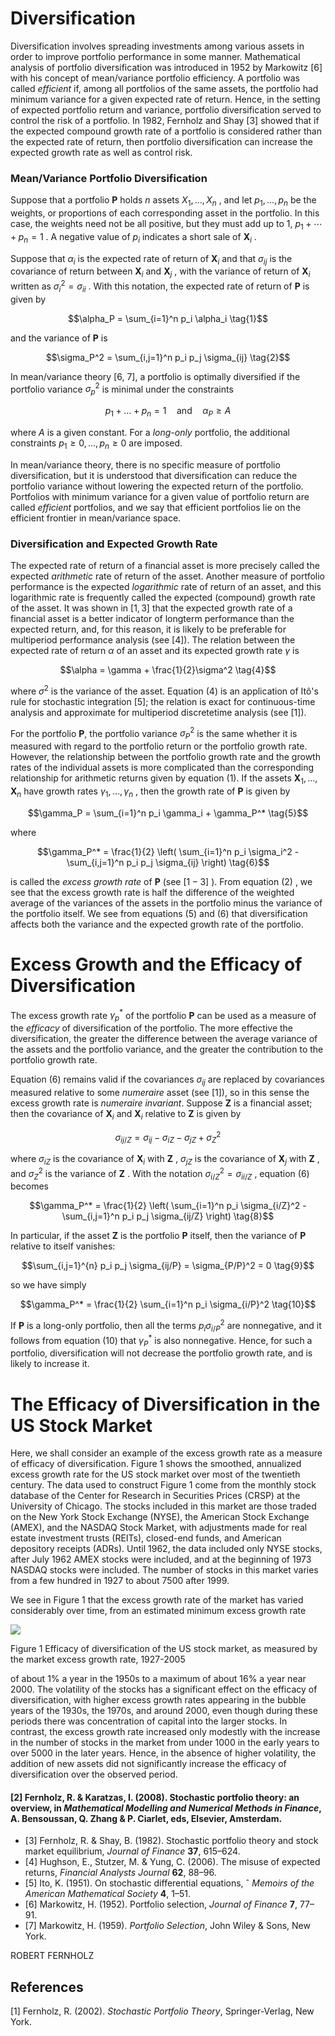 # Diversification

Diversification involves spreading investments among various assets in order to improve portfolio performance in some manner. Mathematical analysis of portfolio diversification was introduced in 1952 by Markowitz [6] with his concept of mean/variance portfolio efficiency. A portfolio was called *efficient* if, among all portfolios of the same assets, the portfolio had minimum variance for a given expected rate of return. Hence, in the setting of expected portfolio return and variance, portfolio diversification served to control the risk of a portfolio. In 1982, Fernholz and Shay [3] showed that if the expected compound growth rate of a portfolio is considered rather than the expected rate of return, then portfolio diversification can increase the expected growth rate as well as control risk.

### **Mean/Variance Portfolio Diversification**

Suppose that a portfolio **P** holds *n* assets  $X_1, \ldots, X_n$ , and let  $p_1, \ldots, p_n$  be the weights, or proportions of each corresponding asset in the portfolio. In this case, the weights need not be all positive, but they must add up to 1,  $p_1 + \cdots + p_n = 1$ . A negative value of  $p_i$  indicates a short sale of  $\mathbf{X}_i$ .

Suppose that  $\alpha_i$  is the expected rate of return of  $\mathbf{X}_i$  and that  $\sigma_{ij}$  is the covariance of return between  $\mathbf{X}_i$  and  $\mathbf{X}_j$ , with the variance of return of  $\mathbf{X}_i$  written as  $\sigma_i^2 = \sigma_{ii}$ . With this notation, the expected rate of return of  $\mathbf{P}$  is given by

$$\alpha_P = \sum_{i=1}^n p_i \alpha_i \tag{1}$$

and the variance of  $\mathbf{P}$  is

$$\sigma_P^2 = \sum_{i,j=1}^n p_i p_j \sigma_{ij} \tag{2}$$

In mean/variance theory [6, 7], a portfolio is optimally diversified if the portfolio variance  $\sigma_p^2$  is minimal under the constraints

$$p_1 + \dots + p_n = 1 \quad \text{and} \quad \alpha_P \ge A \tag{3}$$

where  $A$  is a given constant. For a *long-only* portfolio, the additional constraints  $p_1 \ge 0, \ldots, p_n \ge 0$  are imposed.

In mean/variance theory, there is no specific measure of portfolio diversification, but it is understood that diversification can reduce the portfolio variance without lowering the expected return of the portfolio. Portfolios with minimum variance for a given value of portfolio return are called *efficient* portfolios, and we say that efficient portfolios lie on the efficient frontier in mean/variance space.

### **Diversification and Expected Growth Rate**

The expected rate of return of a financial asset is more precisely called the expected *arithmetic* rate of return of the asset. Another measure of portfolio performance is the expected *logarithmic* rate of return of an asset, and this logarithmic rate is frequently called the expected (compound) growth rate of the asset. It was shown in  $[1, 3]$  that the expected growth rate of a financial asset is a better indicator of longterm performance than the expected return, and, for this reason, it is likely to be preferable for multiperiod performance analysis (see [4]). The relation between the expected rate of return  $\alpha$  of an asset and its expected growth rate  $\gamma$  is

$$\alpha = \gamma + \frac{1}{2}\sigma^2 \tag{4}$$

where  $\sigma^2$  is the variance of the asset. Equation (4) is an application of Itô's rule for stochastic integration [5]; the relation is exact for continuous-time analysis and approximate for multiperiod discretetime analysis (see [1]).

For the portfolio **P**, the portfolio variance  $\sigma_P^2$  is the same whether it is measured with regard to the portfolio return or the portfolio growth rate. However, the relationship between the portfolio growth rate and the growth rates of the individual assets is more complicated than the corresponding relationship for arithmetic returns given by equation (1). If the assets  $\mathbf{X}_1, \ldots, \mathbf{X}_n$  have growth rates  $\gamma_1, \ldots, \gamma_n$ , then the growth rate of  $\mathbf{P}$  is given by

$$\gamma_P = \sum_{i=1}^n p_i \gamma_i + \gamma_P^* \tag{5}$$

where

$$\gamma_P^* = \frac{1}{2} \left( \sum_{i=1}^n p_i \sigma_i^2 - \sum_{i,j=1}^n p_i p_j \sigma_{ij} \right) \tag{6}$$

is called the *excess growth rate* of **P** (see  $[1-3]$ ). From equation  $(2)$ , we see that the excess growth rate is half the difference of the weighted average of the variances of the assets in the portfolio minus the variance of the portfolio itself. We see from equations  $(5)$  and  $(6)$  that diversification affects both the variance and the expected growth rate of the portfolio.

# **Excess Growth and the Efficacy** of Diversification

The excess growth rate  $\gamma_p^*$  of the portfolio **P** can be used as a measure of the *efficacy* of diversification of the portfolio. The more effective the diversification, the greater the difference between the average variance of the assets and the portfolio variance, and the greater the contribution to the portfolio growth rate.

Equation (6) remains valid if the covariances  $\sigma_{ij}$ are replaced by covariances measured relative to some *numeraire* asset (see [1]), so in this sense the excess growth rate is *numeraire invariant*. Suppose  $\mathbf{Z}$  is a financial asset; then the covariance of  $\mathbf{X}_i$  and  $\mathbf{X}_{i}$  relative to  $\mathbf{Z}$  is given by

$$\sigma_{ij/Z} = \sigma_{ij} - \sigma_{iZ} - \sigma_{jZ} + \sigma_Z^2 \tag{7}$$

where  $\sigma_{iZ}$  is the covariance of  $\mathbf{X}_i$  with  $\mathbf{Z}$ ,  $\sigma_{jZ}$  is the covariance of  $\mathbf{X}_j$  with  $\mathbf{Z}$ , and  $\sigma_Z^2$  is the variance of  $\mathbf{Z}$ . With the notation  $\sigma_{i/Z}^2 = \sigma_{ii/Z}$ , equation (6) becomes

$$\gamma_P^* = \frac{1}{2} \left( \sum_{i=1}^n p_i \sigma_{i/Z}^2 - \sum_{i,j=1}^n p_i p_j \sigma_{ij/Z} \right) \tag{8}$$

In particular, if the asset  $\mathbf{Z}$  is the portfolio  $\mathbf{P}$  itself, then the variance of  $\mathbf{P}$  relative to itself vanishes:

$$\sum_{i,j=1}^{n} p_i p_j \sigma_{ij/P} = \sigma_{P/P}^2 = 0 \tag{9}$$

so we have simply

$$\gamma_P^* = \frac{1}{2} \sum_{i=1}^n p_i \sigma_{i/P}^2 \tag{10}$$

If **P** is a long-only portfolio, then all the terms  $p_i \sigma_{i/P}^2$ are nonnegative, and it follows from equation  $(10)$ that  $\gamma_{P}^{*}$  is also nonnegative. Hence, for such a portfolio, diversification will not decrease the portfolio growth rate, and is likely to increase it.

# The Efficacy of Diversification in the US **Stock Market**

Here, we shall consider an example of the excess growth rate as a measure of efficacy of diversification. Figure 1 shows the smoothed, annualized excess growth rate for the US stock market over most of the twentieth century. The data used to construct Figure 1 come from the monthly stock database of the Center for Research in Securities Prices (CRSP) at the University of Chicago. The stocks included in this market are those traded on the New York Stock Exchange (NYSE), the American Stock Exchange (AMEX), and the NASDAQ Stock Market, with adjustments made for real estate investment trusts (REITs), closed-end funds, and American depository receipts (ADRs). Until 1962, the data included only NYSE stocks, after July 1962 AMEX stocks were included, and at the beginning of 1973 NASDAQ stocks were included. The number of stocks in this market varies from a few hundred in 1927 to about 7500 after 1999.

We see in Figure 1 that the excess growth rate of the market has varied considerably over time, from an estimated minimum excess growth rate

![](_page_1_Figure_18.jpeg)

Figure 1 Efficacy of diversification of the US stock market, as measured by the market excess growth rate, 1927-2005

of about 1% a year in the 1950s to a maximum of about 16% a year near 2000. The volatility of the stocks has a significant effect on the efficacy of diversification, with higher excess growth rates appearing in the bubble years of the 1930s, the 1970s, and around 2000, even though during these periods there was concentration of capital into the larger stocks. In contrast, the excess growth rate increased only modestly with the increase in the number of stocks in the market from under 1000 in the early years to over 5000 in the later years. Hence, in the absence of higher volatility, the addition of new assets did not significantly increase the efficacy of diversification over the observed period.

#### [2] Fernholz, R. & Karatzas, I. (2008). Stochastic portfolio theory: an overview, in *Mathematical Modelling and Numerical Methods in Finance*, A. Bensoussan, Q. Zhang & P. Ciarlet, eds, Elsevier, Amsterdam.

- [3] Fernholz, R. & Shay, B. (1982). Stochastic portfolio theory and stock market equilibrium, *Journal of Finance* **37**, 615–624.
- [4] Hughson, E., Stutzer, M. & Yung, C. (2006). The misuse of expected returns, *Financial Analysts Journal* **62**, 88–96.
- [5] Ito, K. (1951). On stochastic differential equations, ˆ *Memoirs of the American Mathematical Society* **4**, 1–51.
- [6] Markowitz, H. (1952). Portfolio selection, *Journal of Finance* **7**, 77–91.
- [7] Markowitz, H. (1959). *Portfolio Selection*, John Wiley & Sons, New York.

ROBERT FERNHOLZ

## **References**

[1] Fernholz, R. (2002). *Stochastic Portfolio Theory*, Springer-Verlag, New York.